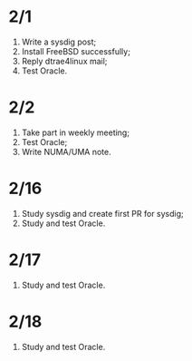 # 2/1
1. Write a sysdig post;
2. Install FreeBSD successfully;
3. Reply dtrae4linux mail;
4. Test Oracle.  

# 2/2
1. Take part in weekly meeting;
2. Test Oracle;
3. Write NUMA/UMA note.

# 2/16
1. Study sysdig and create first PR for sysdig;
2. Study and test Oracle.

# 2/17
1. Study and test Oracle.

# 2/18
1. Study and test Oracle.
